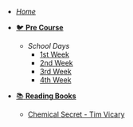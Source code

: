 <!-- _sidebar.md -->

- [*Home*](/)

- [:bird: **Pre Course**](precourse/introduction.md "Pre course fulbright - Cicle III April - July")
    * *School Days*
        * [1st Week](precourse/weeks/1stWeek.md "Fist school week")
        * [2nd Week](precourse/weeks/2ndWeek.md "Second school week")
        * [3rd Week](precourse/weeks/3rdWeek.md "Third school week")
        * [4th Week](precourse/weeks/4thWeek.md "Fourth school week")
  
- [:books: **Reading Books**](readingBooks/indice.md "This all books that I have read")
  - [Chemical Secret - Tim Vicary](readingBooks/1_chemicalSecret.md)